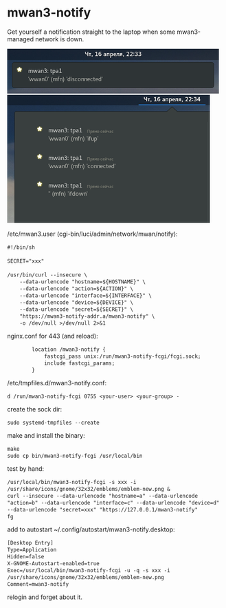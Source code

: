 # mwan3-notify

Get yourself a notification straight to the laptop when some mwan3-managed network is down.

![single](https://github.com/darkwrat/mwan3-notify/raw/master/doc/1_single.png)
![multiple](https://github.com/darkwrat/mwan3-notify/raw/master/doc/2_multiple.png)

/etc/mwan3.user (cgi-bin/luci/admin/network/mwan/notify):
```
#!/bin/sh

SECRET="xxx"

/usr/bin/curl --insecure \
	--data-urlencode "hostname=${HOSTNAME}" \
	--data-urlencode "action=${ACTION}" \
	--data-urlencode "interface=${INTERFACE}" \
	--data-urlencode "device=${DEVICE}" \
	--data-urlencode "secret=${SECRET}" \
	"https://mwan3-notify-addr.a/mwan3-notify" \
	-o /dev/null >/dev/null 2>&1
```
nginx.conf for 443 (and reload):
```
        location /mwan3-notify {
            fastcgi_pass unix:/run/mwan3-notify-fcgi/fcgi.sock;
            include fastcgi_params;
        }
```
/etc/tmpfiles.d/mwan3-notify.conf:
```
d /run/mwan3-notify-fcgi 0755 <your-user> <your-group> -
```
create the sock dir:
```
sudo systemd-tmpfiles --create
```
make and install the binary:
```
make
sudo cp bin/mwan3-notify-fcgi /usr/local/bin
```
test by hand:
```
/usr/local/bin/mwan3-notify-fcgi -s xxx -i /usr/share/icons/gnome/32x32/emblems/emblem-new.png &
curl --insecure --data-urlencode "hostname=a" --data-urlencode "action=b" --data-urlencode "interface=c" --data-urlencode "device=d" --data-urlencode "secret=xxx" "https://127.0.0.1/mwan3-notify"
fg
```
add to autostart ~/.config/autostart/mwan3-notify.desktop:
```
[Desktop Entry]
Type=Application
Hidden=false
X-GNOME-Autostart-enabled=true
Exec=/usr/local/bin/mwan3-notify-fcgi -u -q -s xxx -i /usr/share/icons/gnome/32x32/emblems/emblem-new.png
Comment=mwan3-notify
```
relogin and forget about it.
